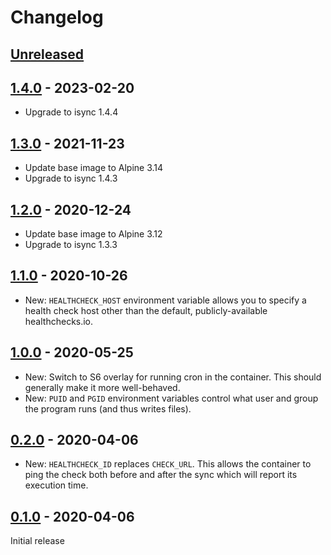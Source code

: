 # Changelog

## [Unreleased]


## [1.4.0] - 2023-02-20

* Upgrade to isync 1.4.4

## [1.3.0] - 2021-11-23

* Update base image to Alpine 3.14
* Upgrade to isync 1.4.3

## [1.2.0] - 2020-12-24

* Update base image to Alpine 3.12
* Upgrade to isync 1.3.3

## [1.1.0] - 2020-10-26

* New: `HEALTHCHECK_HOST` environment variable allows you to specify a health check host other
  than the default, publicly-available healthchecks.io.

## [1.0.0] - 2020-05-25

* New: Switch to S6 overlay for running cron in the container. This should generally make it more well-behaved.
* New: `PUID` and `PGID` environment variables control what user and group the program runs (and thus writes files).

## [0.2.0] - 2020-04-06

* New: `HEALTHCHECK_ID` replaces `CHECK_URL`. This allows the container to ping the check both
  before and after the sync which will report its execution time.

## [0.1.0] - 2020-04-06

Initial release


[Unreleased]: https://github.com/JakeWharton/docker-mbsync/compare/1.4.0...HEAD
[1.4.0]: https://github.com/JakeWharton/docker-mbsync/releases/tag/1.4.0
[1.3.0]: https://github.com/JakeWharton/docker-mbsync/releases/tag/1.3.0
[1.2.0]: https://github.com/JakeWharton/docker-mbsync/releases/tag/1.2.0
[1.1.0]: https://github.com/JakeWharton/docker-mbsync/releases/tag/1.1.0
[1.0.0]: https://github.com/JakeWharton/docker-mbsync/releases/tag/1.0.0
[0.2.0]: https://github.com/JakeWharton/docker-mbsync/releases/tag/0.2.0
[0.1.0]: https://github.com/JakeWharton/docker-mbsync/releases/tag/0.1.0
